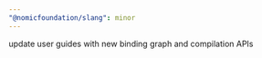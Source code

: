 ```yaml
---
"@nomicfoundation/slang": minor
---
```


update user guides with new binding graph and compilation APIs
